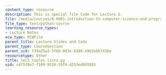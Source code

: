 ```yaml
---
content_type: resource
description: This is special file Code for Lecture 5.
file: /media/courses/6-0001-introduction-to-computer-science-and-programming-in-python-fall-2016/cdf5f8e7f109952655f4d253ed955555_lec5_tuples_lists.py
file_type: text/python-source
learning_resource_types:
- Lecture Notes
ocw_type: OCWFile
parent_title: Lecture Slides and Code
parent_type: CourseSection
parent_uid: f39a25a3-5f6b-0d3e-6388-e9b2e8b7438e
resourcetype: Other
title: lec5_tuples_lists.py
uid: cdf5f8e7-f109-9526-55f4-d253ed955555
---
```

